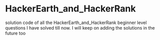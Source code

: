 # HackerEarth_and_HackerRank
solution code of all the HackerEarth_and_HackerRank beginner level questions I have solved till now.
I will keep on adding the solutions in the future too
